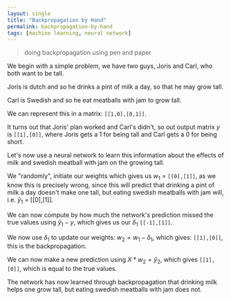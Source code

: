 ```yaml
---
layout: single
title: "Backpropagation by Hand"
permalink: backpropagation-by-hand
tags: [machine learning, neural network]
---
```


<script type="text/javascript" async
  src="https://cdn.mathjax.org/mathjax/latest/MathJax.js?config=TeX-MML-AM_CHTML">
</script>

> doing backpropagation using pen and paper

We begin with a simple problem, we have two guys, Joris and Carl, who both want to be tall.

Joris is dutch and so he drinks a pint of milk a day, so that he may grow tall.

Carl is Swedish and so he eat meatballs with jam to grow tall.

We can represent this in a matrix: `[[1,0],[0,1]]`.

It turns out that Joris' plan worked and Carl's didn't, so out output matrix $y$ is `[[1],[0]]`, where Joris gets a 1 for being tall and Carl gets a 0 for being short.

Let's now use a neural network to learn this information about the effects of milk and swedish meatball with jam on the growing tall.

We "randomly", initiate our weights which gives us $w_1$ = `[[0],[1]]`, as we know this is precisely wrong, since this will predict that drinking a pint of milk a day doesn't make one tall, but eating swedish meatballs with jam will, i.e. $\hat{y}_1$ = [[0],[1]].

We can now compute by how much the network's prediction missed the true values using $\hat{y}_1 - y$, which gives us our $\delta_1$ `[[-1],[1]]`.

We now use $\delta_1$ to update our weights: $w_2 = w_1 - \delta_1$, which gives: `[[1],[0]]`, this is the backpropagation.

We can now make a new prediction using $X * w_2 = \hat{y}_2$, which gives `[[1],[0]]`, which is equal to the true values.

The network has now learned through backpropagation that drinking milk helps one grow tall, but eating swedish meatballs with jam does not.



